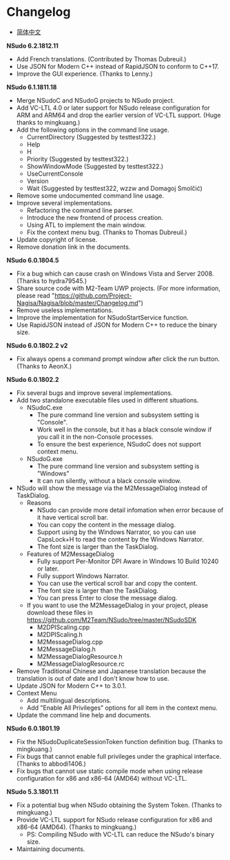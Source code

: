 ﻿# Changelog

- [简体中文](更新日志.md)

**NSudo 6.2.1812.11**
- Add French translations. (Contributed by Thomas Dubreuil.)
- Use JSON for Modern C++ instead of RapidJSON to conform to C++17.
- Improve the GUI experience. (Thanks to Lenny.)

**NSudo 6.1.1811.18**
- Merge NSudoC and NSudoG projects to NSudo project.
- Add VC-LTL 4.0 or later support for NSudo release configuration for ARM and 
  ARM64 and drop the earlier version of VC-LTL support. (Huge thanks to 
  mingkuang.)
- Add the following options in the command line usage.
  - CurrentDirectory (Suggested by testtest322.)
  - Help
  - H
  - Priority (Suggested by testtest322.)
  - ShowWindowMode (Suggested by testtest322.)
  - UseCurrentConsole
  - Version
  - Wait (Suggested by testtest322, wzzw and Domagoj Smolčić)
- Remove some undocumented command line usage.
- Improve several implementations.
  - Refactoring the command line parser.
  - Introduce the new frontend of process creation.
  - Using ATL to implement the main window. 
  - Fix the context menu bug. (Thanks to Thomas Dubreuil.)
- Update copyright of license.
- Remove donation link in the documents.

**NSudo 6.0.1804.5**
- Fix a bug which can cause crash on Windows Vista and Server 2008. 
  (Thanks to hydra79545.)
- Share source code with M2-Team UWP projects. (For more information, please 
  read "https://github.com/Project-Nagisa/Nagisa/blob/master/Changelog.md")
- Remove useless implementations.
- Improve the implementation for NSudoStartService function.
- Use RapidJSON instead of JSON for Modern C++ to reduce the binary size.

**NSudo 6.0.1802.2 v2**
- Fix always opens a command prompt window after click the run button. 
  (Thanks to AeonX.)

**NSudo 6.0.1802.2**
- Fix several bugs and improve several implementations.
- Add two standalone executable files used in different situations.
  - NSudoC.exe
    - The pure command line version and subsystem setting is "Console".
    - Work well in the console, but it has a black console window if you call 
      it in the non-Console processes.
    - To ensure the best experience, NSudoC does not support context menu.
  - NSudoG.exe
    - The pure command line version and subsystem setting is "Windows"
    - It can run silently, without a black console window.
- NSudo will show the message via the M2MessageDialog instead of TaskDialog.
  - Reasons
    - NSudo can provide more detail infomation when error because of it have 
      vertical scroll bar.
    - You can copy the content in the message dialog.
    - Support using by the Windows Narrator, so you can use CapsLock+H to read 
      the content by the Windows Narrator.
    - The font size is larger than the TaskDialog.
  - Features of M2MessageDialog
    - Fully support Per-Monitor DPI Aware in Windows 10 Build 10240 or later.
    - Fully support Windows Narrator.
    - You can use the vertical scroll bar and copy the content.
    - The font size is larger than the TaskDialog.
    - You can press Enter to close the message dialog.
  - If you want to use the M2MessageDialog in your project, please download 
    these files in https://github.com/M2Team/NSudo/tree/master/NSudoSDK
    - M2DPIScaling.cpp
    - M2DPIScaling.h
    - M2MessageDialog.cpp
    - M2MessageDialog.h
    - M2MessageDialogResource.h
    - M2MessageDialogResource.rc
- Remove Traditional Chinese and Japanese translation because the translation 
  is out of date and I don't know how to use.
- Update JSON for Modern C++ to 3.0.1.
- Context Menu
  - Add multilingual descriptions.
  - Add "Enable All Privileges" options for all item in the context menu.
- Update the command line help and documents.

**NSudo 6.0.1801.19**
- Fix the NSudoDuplicateSessionToken function definition bug. 
  (Thanks to mingkuang.)
- Fix bugs that cannot enable full privileges under the graphical interface. 
  (Thanks to abbodi1406.)
- Fix bugs that cannot use static compile mode when using release configuration
  for x86 and x86-64 (AMD64) without VC-LTL.

**NSudo 5.3.1801.11**
- Fix a potential bug when NSudo obtaining the System Token. 
  (Thanks to mingkuang.)
- Provide VC-LTL support for NSudo release configuration for x86 and x86-64 
  (AMD64). (Thanks to mingkuang.)
  - PS: Compiling NSudo with VC-LTL can reduce the NSudo's binary size.
- Maintaining documents.
